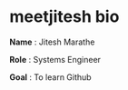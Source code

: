 # meetjitesh bio

**Name** : Jitesh Marathe

**Role** : Systems Engineer

**Goal** : To learn Github 
